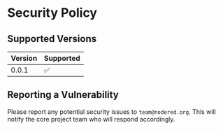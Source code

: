 # Security Policy

## Supported Versions

| Version | Supported          |
| ------- | ------------------ |
| 0.0.1   | :white_check_mark: |


## Reporting a Vulnerability

Please report any potential security issues to `team@nodered.org`. This will notify the core project team who will respond accordingly.

